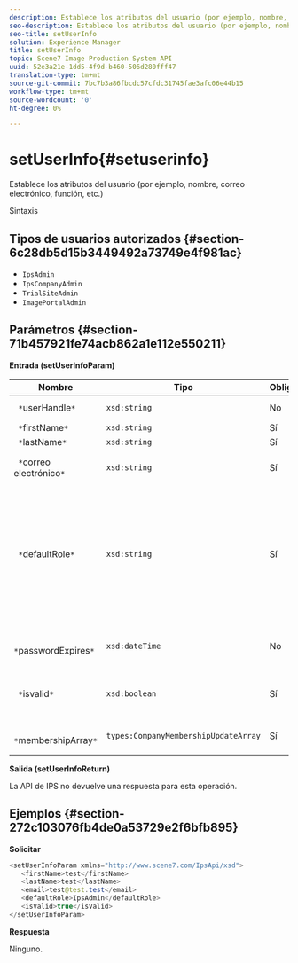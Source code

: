```yaml
---
description: Establece los atributos del usuario (por ejemplo, nombre, correo electrónico, función, etc.)
seo-description: Establece los atributos del usuario (por ejemplo, nombre, correo electrónico, función, etc.)
seo-title: setUserInfo
solution: Experience Manager
title: setUserInfo
topic: Scene7 Image Production System API
uuid: 52e3a21e-1dd5-4f9d-b460-506d280fff47
translation-type: tm+mt
source-git-commit: 7bc7b3a86fbcdc57cfdc31745fae3afc06e44b15
workflow-type: tm+mt
source-wordcount: '0'
ht-degree: 0%

---
```



# setUserInfo{#setuserinfo}

Establece los atributos del usuario (por ejemplo, nombre, correo electrónico, función, etc.)

Sintaxis

## Tipos de usuarios autorizados {#section-6c28db5d15b3449492a73749e4f981ac}

* `IpsAdmin`
* `IpsCompanyAdmin`
* `TrialSiteAdmin`
* `ImagePortalAdmin`

## Parámetros {#section-71b457921fe74acb862a1e112e550211}

**Entrada (setUserInfoParam)**

| Nombre | Tipo | Obligatorio | Descripción |
|---|---|---|---|
| ` *`userHandle`*` | `xsd:string` | No | Identificador de usuario. |
| ` *`firstName`*` | `xsd:string` | Sí | Nombre. |
| ` *`lastName`*` | `xsd:string` | Sí | Apellido. |
| ` *`correo electrónico`*` | `xsd:string` | Sí | Correo electrónico del usuario. |
| ` *`defaultRole`*` | `xsd:string` | Sí | Define la función de un usuario en cada compañía a la que pertenece. Sin embargo, tenga en cuenta que la función `IpsAdmin` anula otras configuraciones por compañía. |
| ` *`passwordExpires`*` | `xsd:dateTime` | No | Fecha de caducidad de la contraseña establecida. |
| ` *`isvalid`*` | `xsd:boolean` | Sí | Determina si el usuario es un usuario IPS válido. |
| ` *`membershipArray`*` | `types:CompanyMembershipUpdateArray` | Sí | Matriz de controladores de compañía. |

**Salida (setUserInfoReturn)**

La API de IPS no devuelve una respuesta para esta operación.

## Ejemplos {#section-272c103076fb4de0a53729e2f6bfb895}

**Solicitar**

```java
<setUserInfoParam xmlns="http://www.scene7.com/IpsApi/xsd">
   <firstName>test</firstName>
   <lastName>test</lastName>
   <email>test@test.test</email>
   <defaultRole>IpsAdmin</defaultRole>
   <isValid>true</isValid>
</setUserInfoParam>
```

**Respuesta**

Ninguno.
